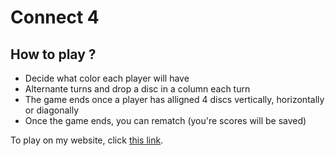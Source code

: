 # Connect 4

## How to play ?

- Decide what color each player will have
- Alternante turns and drop a disc in a column each turn
- The game ends once a player has alligned 4 discs vertically, horizontally or diagonally
- Once the game ends, you can rematch (you're scores will be saved)

To play on my website, click [this link](https://lucaschrng.github.io/connect-4/).
